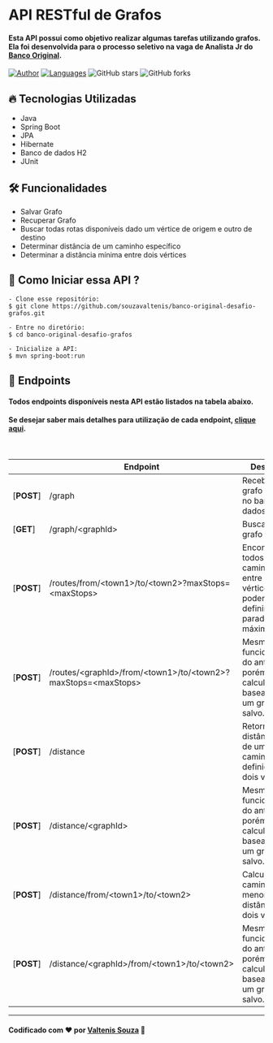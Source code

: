 # API RESTful de Grafos

#### Esta API possui como objetivo realizar algumas tarefas utilizando grafos. Ela foi desenvolvida para o processo seletivo na vaga de Analista Jr do [Banco Original](https://www.original.com.br/).

[![Author](https://img.shields.io/badge/author-souzavaltenis-AD1256?style=flat-square)](https://github.com/souzavaltenis)
[![Languages](https://img.shields.io/github/languages/count/souzavaltenis/banco-original-desafio-grafos?color=%23AD1256&style=flat-square)](#)
![GitHub stars](https://img.shields.io/github/stars/souzavaltenis/banco-original-desafio-grafos?style=flat-square)
![GitHub forks](https://img.shields.io/github/forks/souzavaltenis/banco-original-desafio-grafos?style=flat-square)

## 🔥 Tecnologias Utilizadas

- Java
- Spring Boot
- JPA
- Hibernate
- Banco de dados H2
- JUnit

## 🛠️ Funcionalidades 

- Salvar Grafo
- Recuperar Grafo
- Buscar todas rotas disponíveis dado um vértice de origem e outro de destino
- Determinar distância de um caminho específico
- Determinar a distância mínima entre dois vértices

## 🤔 Como Iniciar essa API ?

```
- Clone esse repositório:
$ git clone https://github.com/souzavaltenis/banco-original-desafio-grafos.git

- Entre no diretório:
$ cd banco-original-desafio-grafos

- Inicialize a API:
$ mvn spring-boot:run
```

## 📍 Endpoints

#### Todos endpoints disponíveis nesta API estão listados na tabela abaixo. 
#### Se desejar saber mais detalhes para utilização de cada endpoint, [clique aqui](/DETAILS.md). 
<br>

|            | Endpoint | Descrição |
|------------|----------|-----------|
| [**POST**] | /graph   | Recebe um grafo e salva no banco de dados. |
| [**GET**]  | /graph/\<graphId\> | Busca um grafo por id. |
| [**POST**] | /routes/from/\<town1\>/to/\<town2\>?maxStops=\<maxStops\> | Encontrar todos caminhos entre dois vértices, podendo definir as paradas máximas. |
| [**POST**] | /routes/\<graphId\>/from/\<town1\>/to/\<town2\>?maxStops=\<maxStops\> | Mesma funcionalidade do anterior, porém será calculado baseado em um grafo salvo. |
| [**POST**] | /distance | Retorna a distância total de um caminho pré-definido entre dois vértices. |
| [**POST**] | /distance/\<graphId\> | Mesma funcionalidade do anterior, porém será calculado baseado em um grafo salvo. |
| [**POST**] | /distance/from/\<town1\>/to/\<town2\> | Calcula o caminho com menor distância entre dois vértices. |
| [**POST**] | /distance/\<graphId\>/from/\<town1\>/to/\<town2\> | Mesma funcionalidade do anterior, porém será calculado baseado em um grafo salvo. |

---

#### Codificado com :heart: por [Valtenis Souza](https://github.com/souzavaltenis) 🚀
